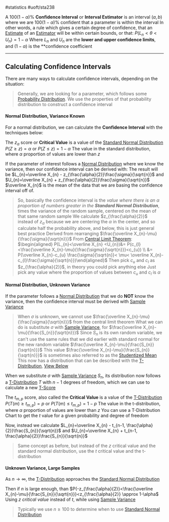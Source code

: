 #statistics 
#uoft/sta238 

A $100(1-\alpha)$% **Confidence Interval** or **Interval Estimator** is an interval $(a,b)$ where we are $100(1-\alpha)$% confident that a parameter is within the interval
	In other words, a rule which gives a certain degree of confidence, that an [Estimate](Estimate.md) of an [Estimator](Estimator.md) will be within certain bounds, or that:
	$P(L_{n}<\theta<U_{n})=1-\alpha$
	Where $L_{n}$ and $U_{n}$ are the **lower and upper confidence limits**, and $(1-\alpha)$ is the **confidence coefficient

---
## Calculating Confidence Intervals

There are many ways to calculate confidence intervals, depending on the situation:

> Generally, we are looking for a parameter, which follows some [Probability Distribution](Probability%20Distribution.md). We use the properties of that probability distribution to construct a confidence interval
#### Normal Distribution, Variance Known
For a normal distribution, we can calculate the **Confidence Interval** with the techniques below:

The $z_\alpha$ score or **Critical Value** is a value of the [Standard Normal Distribution](Standard%20Normal%20Distribution.md) $P(Z\geq z)=\alpha$ or $P(Z\leq z)=1-\alpha$
	The value in the standard distribution, where $\alpha$ proportion of values are lower than $z$

If the parameter of interest follows a [Normal Distribution](../STA237%20Notes/Normal%20Distribution.md) where we know the variance, then our confidence interval can be derived with:
	The result will be $L_{n}=\overline X_{n} - z_{\frac{\alpha}{2}}\frac{\sigma}{\sqrt{n}}$ and $U_{n}=\overline X_{n} + z_{\frac{\alpha}{2}}\frac{\sigma}{\sqrt{n}}$
	$\overline X_{n}$ is the mean of the data that we are basing the confidence interval off of.

>So, basically the confidence interval is the *value where there is an $\alpha$ proportion of numbers greater in the **Standard Normal Distribution***, times the variance of the random sample, centered on the mean of that same random sample
> We calculate $z_{\frac{\alpha}{2}}$ instead of $z_{\alpha}$ because we are centering the $\alpha$ in the center, and so calculate half the probability above, and below, this is just general best practice
> Derived from rearranging $\frac{\overline X_{n}-\mu}{\frac{\sigma}{\sqrt{n}}}$
> From [Central Limit Theorem](Central%20Limit%20Theorem.md):
> 	$\begin{aligned} P(L_{n}<\overline X_{n} <U_{n})&= P(c_{l}<\frac{\overline X_{n}-\mu}{\frac{\sigma}{\sqrt{n}}}<c_{u}) \\ &= P(\overline X_{n}-c_{u} \frac{\sigma}{\sqrt{n}}< \mu< \overline X_{n}-c_{l}\frac{\sigma}{\sqrt{n}})\end{aligned}$
> Then pick $c_{u}$ and $c_{l}$ as $z_{\frac{\alpha}{2}}$, in theory you could pick anything else
> 	Just pick any value where the proportion of values between $c_{u}$ and $c_{l}$ is $\alpha$

#### Normal Distribution, Unknown Variance
If the parameter follows a [Normal Distribution](../STA237%20Notes/Normal%20Distribution.md) that we do **NOT** know the variance, then the confidence interval must be derived with [Sample Variance](Sample%20Variance.md)

>When $\sigma$ is unknown, we cannot use $\frac{\overline X_{n}-\mu}{\frac{\sigma}{\sqrt{n}}}$ from the central limit theorem
>What we can do is substitute $\sigma$ with [Sample Variance](Sample%20Variance.md), for $\frac{\overline X_{n}-\mu}{\frac{S_{n}}{\sqrt{n}}}$
> Since $S_{n}$ is its own random variable, we can't use the same rules that we did earlier with standard normal for the new random variable $\frac{\overline X_{n}-\mu}{\frac{S_{n}}{\sqrt{n}}}$
> 	This value $\frac{\overline X_{n}-\mu}{\frac{S_{n}}{\sqrt{n}}}$ is sometimes also referred to as the [Studentized Mean](Studentized%20Mean)
> This now has a distribution that can be described with the [T-Distribution](T-Distribution.md), [View Below](#T-Distribution)

When we substitute $\sigma$ with [Sample Variance](Sample%20Variance.md) $S_{n}$, its distribution now follows a [T-Distribution](T-Distribution.md) $T$ with $n-1$ degrees of freedom, which we can use to calculate a new [T-Score](T-Distribution.md)

The $t_{m,p}$ score, also called the **Critical Value** is a value of the [T-Distribution](T-Distribution.md) $P(T(m)\geq t_{m,p})=p$ or $P(T(m)\leq t_{m,p})=1-p$
	The value in the t-distribution, where $\alpha$ proportion of values are lower than $z$
	You can use a T-Distribution Chart to get the $t$ value for a given probability and degree of freedom

Now, instead we calculate $L_{n}=\overline X_{n} - t_{n-1, \frac{\alpha}{2}}\frac{S_{n}}{\sqrt{n}}$ and $U_{n}=\overline X_{n} + t_{n-1, \frac{\alpha}{2}}\frac{S_{n}}{\sqrt{n}}$

> Same concept as before, but instead of the $z$ critical value and the standard normal distribution, use the $t$ critical value and the t-distribution

#### Unknown Variance, Large Samples
As $n\rightarrow \infty$, the [T-Distribution](T-Distribution.md) approaches the [Standard Normal Distribution](Standard%20Normal%20Distribution.md)

Then if $n$ is large enough, than $P(-z_{\frac{\alpha}{2}}<\frac{\overline X_{n}-\mu}{\frac{S_{n}}{\sqrt{n}}}<z_{\frac{\alpha}{2}} \approx 1-\alpha$
	Using $z$ *critical value* instead of $t$, while using [Sample Variance](Sample%20Variance.md)

>Typically we use $n\geq 100$ to determine when to use [Standard Normal Distribution](Standard%20Normal%20Distribution.md)
